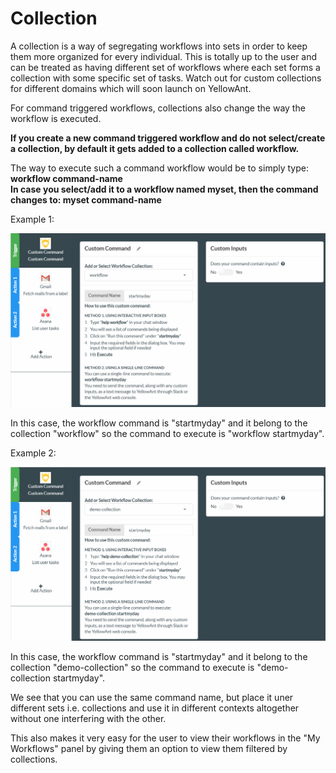 # Collection

A collection is a way of segregating workflows into sets in order to keep them more organized for every individual. This is totally up to the user and can be treated as having different set of workflows where each set forms a collection with some specific set of tasks. Watch out for custom collections for different domains which will soon launch on YellowAnt.

For command triggered workflows, collections also change the way the workflow is executed.

**If you create a new command triggered workflow and do not select/create a collection, by default it gets added to a collection called workflow.**

The way to execute such a command workflow would be to simply type: **workflow command-name    
**In case you select/add it to a workflow named myset, then the command changes to:** myset command-name**

Example 1:  


![](../../../.gitbook/assets/image%20%288%29.png)

 In this case, the workflow command is "startmyday" and it belong to the collection "workflow" so the command to execute is "workflow startmyday".

Example 2:

![](../../../.gitbook/assets/image%20%2893%29.png)

 In this case, the workflow command is "startmyday" and it belong to the collection "demo-collection" so the command to execute is "demo-collection startmyday".

We see that you can use the same command name, but place it uner different sets i.e. collections and use it in different contexts altogether without one interfering with the other.

This also makes it very easy for the user to view their workflows in the "My Workflows" panel by giving them an option to view them filtered by collections.

